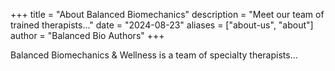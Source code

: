 +++
title = "About Balanced Biomechanics"
description = "Meet our team of trained therapists..."
date = "2024-08-23"
aliases = ["about-us", "about"]
author = "Balanced Bio Authors"
+++

Balanced Biomechanics & Wellness is a team of specialty therapists...

